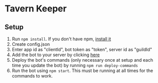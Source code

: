 # Tavern Keeper

## Setup

1. Run `npm install`. If you don't have npm, [install it](https://docs.npmjs.com/downloading-and-installing-node-js-and-npm)
2. Create config.json
3. Enter app id as "clientId", bot token as "token", server id as "guildId"
4. Add the bot to your server by clicking [here](https://discord.com/api/oauth2/authorize?client_id=904416530782113874&permissions=8&scope=bot%20applications.commands)
5. Deploy the bot's commands (only necessary once at setup and each time you update the bot) by running `npm run deploy-commands`
6. Run the bot using `npm start`. This must be running at all times for the commands to work.